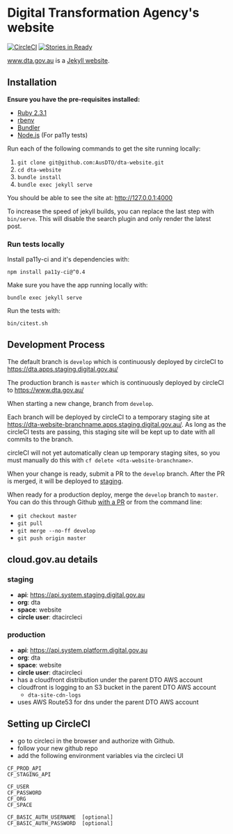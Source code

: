 # Digital Transformation Agency's website

[![CircleCI](https://circleci.com/gh/AusDTO/dta-website.svg?style=svg&circle-token=2bcec14fa84e7b927e3e048f8448bc3c4f91674d)](https://circleci.com/gh/AusDTO/dta-website)
[![Stories in Ready](https://badge.waffle.io/AusDTO/dta-website.png?label=ready&title=Ready)](https://waffle.io/AusDTO/dta-website)

www.dta.gov.au is a [Jekyll website](http://jekyllrb.com/).

## Installation

**Ensure you have the pre-requisites installed:**

- [Ruby 2.3.1](https://www.ruby-lang.org/en/documentation/installation/)
- [rbenv](https://github.com/rbenv/rbenv)
- [Bundler](http://bundler.io/)
- [Node.js](https://nodejs.org) (For pa11y tests)

Run each of the following commands to get the site running locally:

1. `git clone git@github.com:AusDTO/dta-website.git`
2. `cd dta-website`
3. `bundle install`
4. `bundle exec jekyll serve`

You should be able to see the site at: http://127.0.0.1:4000

To increase the speed of jekyll builds, you can replace the last step with `bin/serve`. This will disable the search plugin and only render the latest post.

### Run tests locally

Install pa11y-ci and it's dependencies with:

`npm install pa11y-ci@^0.4`

Make sure you have the app running locally with:

`bundle exec jekyll serve`

Run the tests with:

`bin/citest.sh`

## Development Process

The default branch is `develop` which is continuously deployed by circleCI to https://dta.apps.staging.digital.gov.au/

The production branch is `master` which is continuously deployed by circleCI to https://www.dta.gov.au/

When starting a new change, branch from `develop`.

Each branch will be deployed by circleCI to a temporary staging site at https://dta-website-branchname.apps.staging.digital.gov.au/. As long as the circleCI tests are passing, this staging site will be kept up to date with all commits to the branch.

circleCI will not yet automatically clean up temporary staging sites, so you must manually do this with `cf delete <dta-website-branchname>`.

When your change is ready, submit a PR to the `develop` branch. After the PR is merged, it will be deployed to [staging](https://dta.apps.staging.digital.gov.au/).

When ready for a production deploy, merge the `develop` branch to `master`. You can do this through Github [with a PR](https://github.com/AusDTO/dta-website/compare/master...develop) or from the command line:

* `git checkout master`
* `⁠git pull`
* `git merge --no-ff develop`
* `git push origin master`

## cloud.gov.au details

### staging

* **api**: https://api.system.staging.digital.gov.au
* **org**: dta
* **space**: website
* **circle user**: dtacircleci

### production

* **api**: https://api.system.platform.digital.gov.au
* **org**: dta
* **space**: website
* **circle user**: dtacircleci
* has a cloudfront distribution under the parent DTO AWS account
* cloudfront is logging to an S3 bucket in the parent DTO AWS account
  * `dta-site-cdn-logs`
* uses AWS Route53 for dns under the parent DTO AWS account

## Setting up CircleCI

* go to circleci in the browser and authorize with Github.
* follow your new github repo
* add the following environment variables via the circleci UI

```
CF_PROD_API
CF_STAGING_API

CF_USER
CF_PASSWORD
CF_ORG
CF_SPACE

CF_BASIC_AUTH_USERNAME  [optional]
CF_BASIC_AUTH_PASSWORD  [optional]
```
